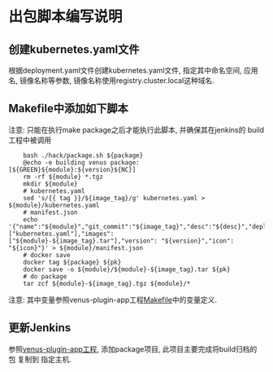 # 出包脚本编写说明  

## 创建kubernetes.yaml文件  
根据deployment.yaml文件创建kubernetes.yaml文件, 指定其中命名空间, 应用名, 镜像名称等参数, 镜像名称使用registry.cluster.local这种域名.

## Makefile中添加如下脚本  
注意: 只能在执行make package之后才能执行此脚本, 并确保其在jenkins的 build工程中被调用
```
	bash ./hack/package.sh ${package}
	@echo -e building venus package: [${GREEN}${module}:${version}${NC}]
	rm -rf ${module} *.tgz
	mkdir ${module}
	# kubernetes.yaml
	sed 's/{{ tag }}/${image_tag}/g' kubernetes.yaml > ${module}/kubernetes.yaml
	# manifest.json
	echo '{"name":"${module}","git_commit":"${image_tag}","desc":"${desc}","deployments": ["kubernetes.yaml"],"images": ["${module}-${image_tag}.tar"],"version": "${version}","icon": "${icon}"}' > ${module}/manifest.json
	# docker save
	docker tag ${package} ${pk}
	docker save -o ${module}/${module}-${image_tag}.tar ${pk}
	# do package
	tar zcf ${module}-${image_tag}.tgz ${module}/*
```
注意: 其中变量参照venus-plugin-app工程[Makefile](http://git.ghostcloud.cn/venus/venus-plugin-app/blob/dev/Makefile)中的变量定义.

## 更新Jenkins  
参照[venus-plugin-app工程](http://192.168.25.101:31080/job/venus/job/venus-plugin-app/), 添加package项目, 此项目主要完成将build归档的 包 复制到 指定主机.
